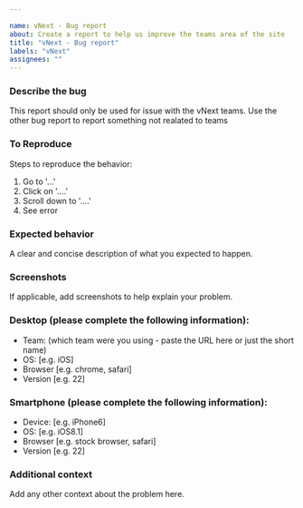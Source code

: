 ```yaml
---

name: vNext - Bug report
about: Create a report to help us improve the teams area of the site
title: "vNext - Bug report"
labels: "vNext"
assignees: ""
---
```

### **Describe the bug**
This report should only be used for issue with the vNext teams. Use the other bug report to report something not realated to teams

### **To Reproduce**
Steps to reproduce the behavior:

1. Go to '...'
2. Click on '....'
3. Scroll down to '....'
4. See error

### **Expected behavior**
A clear and concise description of what you expected to happen.

### **Screenshots**
If applicable, add screenshots to help explain your problem.

### **Desktop (please complete the following information):**

- Team: (which team were you using - paste the URL here or just the short name)
- OS: [e.g. iOS]
- Browser [e.g. chrome, safari]
- Version [e.g. 22]

### **Smartphone (please complete the following information):**

- Device: [e.g. iPhone6]
- OS: [e.g. iOS8.1]
- Browser [e.g. stock browser, safari]
- Version [e.g. 22]

### **Additional context**
Add any other context about the problem here.
